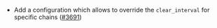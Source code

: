 - Add a configuration which allows to override the `clear_interval` for specific
  chains ([\#3691](https://github.com/informalsystems/hermes/issues/3691))